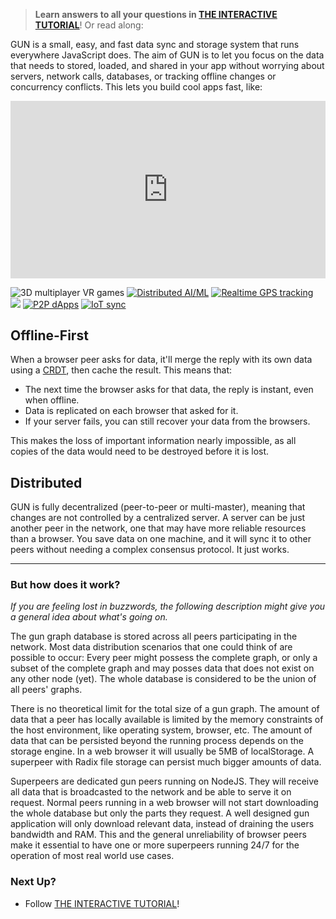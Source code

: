  > **Learn answers to all your questions in [THE INTERACTIVE TUTORIAL](Todo-Dapp)**! Or read along:

GUN is a small, easy, and fast data sync and storage system that runs everywhere JavaScript does. The aim of GUN is to let you focus on the data that needs to stored, loaded, and shared in your app without worrying about servers, network calls, databases, or tracking offline changes or concurrency conflicts. This lets you build cool apps fast, like:

<div style="position: relative; padding-bottom: 56.25%;"><iframe src="https://www.youtube.com/embed/1ASrmQ-CwX4" frameborder="0" allowfullscreen style="border: 0px; position: absolute; width: 100%; height: 100%;"></iframe></div>

![](https://gun.eco/see/3dvr.gif "3D multiplayer VR games")
[![](https://gun.eco/see/aiml.gif "Distributed AI/ML")](https://github.com/cstefanache/cstefanache.github.io/blob/master/_posts/2016-08-02-gun-db-artificial-knowledge-sharing.md#gundb)
[![](https://gun.eco/see/gps.gif "Realtime GPS tracking")](http://gps.gundb.io/)
[![](https://gun.eco/see/dataviz.gif)](https://github.com/lmangani/gun-scape#gun-scape "Data Viz")
[![](https://gun.eco/see/p2p.gif "P2P dApps")](https://github.com/amark/gun/wiki/Auth)
[![](https://gun.eco/see/iot.gif "IoT sync")](https://github.com/Stefdv/gun-ui-lcd#okay-what-about-gundb-)

## Offline-First

When a browser peer asks for data, it'll merge the reply with its own data using a [CRDT](https://github.com/amark/gun/wiki/Conflict-Resolution-with-Guns), then cache the result. This means that:

 - The next time the browser asks for that data, the reply is instant, even when offline.
 - Data is replicated on each browser that asked for it.
 - If your server fails, you can still recover your data from the browsers.

This makes the loss of important information nearly impossible, as all copies of the data would need to be destroyed before it is lost.

## Distributed

GUN is fully decentralized (peer-to-peer or multi-master), meaning that changes are not controlled by a centralized server. A server can be just another peer in the network, one that may have more reliable resources than a browser. You save data on one machine, and it will sync it to other peers without needing a complex consensus protocol. It just works.

---

### But how does it work?
*If you are feeling lost in buzzwords, the following description might give you a general idea about what's going on.*

The gun graph database is stored across all peers participating in the network. Most data distribution scenarios that one could think of are possible to occur: Every peer might possess the complete graph, or only a subset of the complete graph and may posses data that does not exist on any other node (yet). The whole database is considered to be the union of all peers' graphs.

There is no theoretical limit for the total size of a gun graph. The amount of data that a peer has locally available is limited by the memory constraints of the host environment, like operating system, browser, etc. The amount of data that can be persisted beyond the running process depends on the storage engine. In a web browser it will usually be 5MB of localStorage. A superpeer with Radix file storage can persist much bigger amounts of data.

Superpeers are dedicated gun peers running on NodeJS. They will receive all data that is broadcasted to the network and be able to serve it on request. Normal peers running in a web browser will not start downloading the whole database but only the parts they request. A well designed gun application will only download relevant data, instead of draining the users bandwidth and RAM. This and the general unreliability of browser peers make it essential to have one or more superpeers running 24/7 for the operation of most real world use cases.



### Next Up?

 - Follow [THE INTERACTIVE TUTORIAL](Todo-Dapp)!